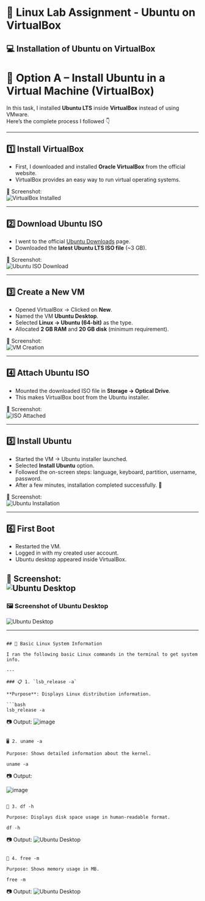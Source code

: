  # 🐧 Linux Lab Assignment - Ubuntu on VirtualBox

## 💻 Installation of Ubuntu on VirtualBox
# 🚀 Option A – Install Ubuntu in a Virtual Machine (VirtualBox)

In this task, I installed **Ubuntu LTS** inside **VirtualBox** instead of using VMware.  
Here’s the complete process I followed 👇

---

## 1️⃣ Install VirtualBox
- First, I downloaded and installed **Oracle VirtualBox** from the official website.  
- VirtualBox provides an easy way to run virtual operating systems.

📸 Screenshot:  
![VirtualBox Installed](./images/ubn.png)

---

## 2️⃣ Download Ubuntu ISO
- I went to the official [Ubuntu Downloads](https://ubuntu.com/download) page.  
- Downloaded the **latest Ubuntu LTS ISO file** (~3 GB).

📸 Screenshot:  
![Ubuntu ISO Download](./images/tun.png)

---

## 3️⃣ Create a New VM
- Opened VirtualBox → Clicked on **New**.  
- Named the VM **Ubuntu Desktop**.  
- Selected **Linux → Ubuntu (64-bit)** as the type.  
- Allocated **2 GB RAM** and **20 GB disk** (minimum requirement).

📸 Screenshot:  
![VM Creation](./images/ur.png)

---

## 4️⃣ Attach Ubuntu ISO
- Mounted the downloaded ISO file in **Storage → Optical Drive**.  
- This makes VirtualBox boot from the Ubuntu installer.

📸 Screenshot:  
![ISO Attached](images/us.png)

---

## 5️⃣ Install Ubuntu
- Started the VM → Ubuntu installer launched.  
- Selected **Install Ubuntu** option.  
- Followed the on-screen steps: language, keyboard, partition, username, password.  
- After a few minutes, installation completed successfully. 🎉

📸 Screenshot:  
![Ubuntu Installation](./images/ut.png)

---

## 6️⃣ First Boot
- Restarted the VM.  
- Logged in with my created user account.  
- Ubuntu desktop appeared inside VirtualBox.

📸 Screenshot:  
![Ubuntu Desktop](./images/ut.png)
---



### 🖼️ Screenshot of Ubuntu Desktop
![Ubuntu Desktop](./images/kl.png)

---
```

## 🧪 Basic Linux System Information

I ran the following basic Linux commands in the terminal to get system info.

---

### 📋 1. `lsb_release -a`

**Purpose**: Displays Linux distribution information.

```bash
lsb_release -a
```
📷 Output:
![image](./images/kj-a.png) 



```

🖥️ 2. uname -a

Purpose: Shows detailed information about the kernel.

uname -a
```
📷 Output:


![image](./images/uname-a.png)
```

🧮 3. df -h

Purpose: Displays disk space usage in human-readable format.

df -h
```
📷 Output:
![Ubuntu Desktop](./images/hi.png)

```

🧠 4. free -m

Purpose: Shows memory usage in MB.

free -m
```
📷 Output:
![Ubuntu Desktop](./images/hu.png)



